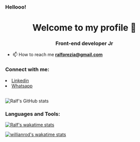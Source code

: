 ### Hellooo!
<h1 align="center">Welcome to my profile 👋</h1>
<h3 align="center">Front-end developer Jr</h3>

- 📫 How to reach me **ralfprezia@gmail.com**

<h3 align="left">Connect with me:</h3>
<p align="left">
  <li>
    <a class="url" href="https://www.linkedin.com/in/ralf-prezia-6a38181a3/" img> 
      Linkedin
    </a>
  </li>
  <li>
    <a class="url" href="https://api.whatsapp.com/send?phone=5535992446440/" img> 
      Whatsapp
    </a>
  </li>
</br>

![Ralf's GitHub stats](https://github-readme-stats.vercel.app/api?username=ralfprezia&show_icons=true&theme=tokyonight)

<h3 align="left">Languages and Tools:</h3>

[![Ralf's wakatime stats](https://github-readme-stats.vercel.app/api/wakatime?username=ralfprezia)](https://github.com/ralfprezia/github-readme-stats)

[![willianrod's wakatime stats](https://github-readme-stats.vercel.app/api/wakatime?username=ralfprezia)](https://github.com/anuraghazra/github-readme-stats)

</p>







<!--
**ralfprezia/ralfprezia** is a ✨ _special_ ✨ repository because its `README.md` (this file) appears on your GitHub profile.

Here are some ideas to get you started:

- 🔭 I’m currently working on ...
- 🌱 I’m currently learning ...
- 👯 I’m looking to collaborate on ...
- 🤔 I’m looking for help with ...
- 💬 Ask me about ...
- 📫 How to reach me: ...
- 😄 Pronouns: ...
- ⚡ Fun fact: ...
-->

